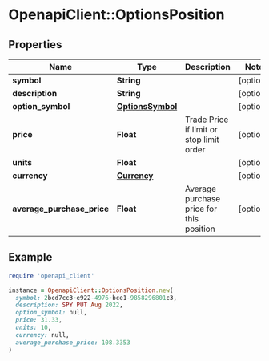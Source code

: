 # OpenapiClient::OptionsPosition

## Properties

| Name | Type | Description | Notes |
| ---- | ---- | ----------- | ----- |
| **symbol** | **String** |  | [optional] |
| **description** | **String** |  | [optional] |
| **option_symbol** | [**OptionsSymbol**](OptionsSymbol.md) |  | [optional] |
| **price** | **Float** | Trade Price if limit or stop limit order | [optional] |
| **units** | **Float** |  | [optional] |
| **currency** | [**Currency**](Currency.md) |  | [optional] |
| **average_purchase_price** | **Float** | Average purchase price for this position | [optional] |

## Example

```ruby
require 'openapi_client'

instance = OpenapiClient::OptionsPosition.new(
  symbol: 2bcd7cc3-e922-4976-bce1-9858296801c3,
  description: SPY PUT Aug 2022,
  option_symbol: null,
  price: 31.33,
  units: 10,
  currency: null,
  average_purchase_price: 108.3353
)
```

